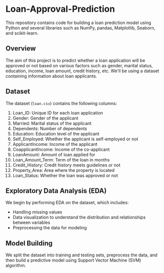 # Loan-Approval-Prediction

This repository contains code for building a loan prediction model using Python and several libraries such as NumPy, pandas, Matplotlib, Seaborn, and scikit-learn.

## Overview

The aim of this project is to predict whether a loan application will be approved or not based on various factors such as gender, marital status, education, income, loan amount, credit history, etc. We'll be using a dataset containing information about loan applicants.

## Dataset

The dataset (`loan.csv`) contains the following columns:

1. Loan_ID: Unique ID for each loan application
2. Gender: Gender of the applicant
3. Married: Marital status of the applicant
4. Dependents: Number of dependents
5. Education: Education level of the applicant
6. Self_Employed: Whether the applicant is self-employed or not
7. ApplicantIncome: Income of the applicant
8. CoapplicantIncome: Income of the co-applicant
9. LoanAmount: Amount of loan applied for
10. Loan_Amount_Term: Term of the loan in months
11. Credit_History: Credit history meets guidelines or not
12. Property_Area: Area where the property is located
13. Loan_Status: Whether the loan was approved or not

## Exploratory Data Analysis (EDA)

We begin by performing EDA on the dataset, which includes:

- Handling missing values
- Data visualization to understand the distribution and relationships between variables
- Preprocessing the data for modeling

## Model Building

We split the dataset into training and testing sets, preprocess the data, and then build a predictive model using Support Vector Machine (SVM) algorithm.

